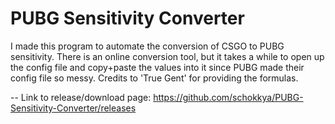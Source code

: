 # PUBG Sensitivity Converter

I made this program to automate the conversion of CSGO to PUBG sensitivity. 
There is an online conversion tool, but it takes a while to open up the config file and copy+paste the values into it since PUBG made their config file so messy. 
Credits to 'True Gent' for providing the formulas.

--
Link to release/download page:
https://github.com/schokkya/PUBG-Sensitivity-Converter/releases
